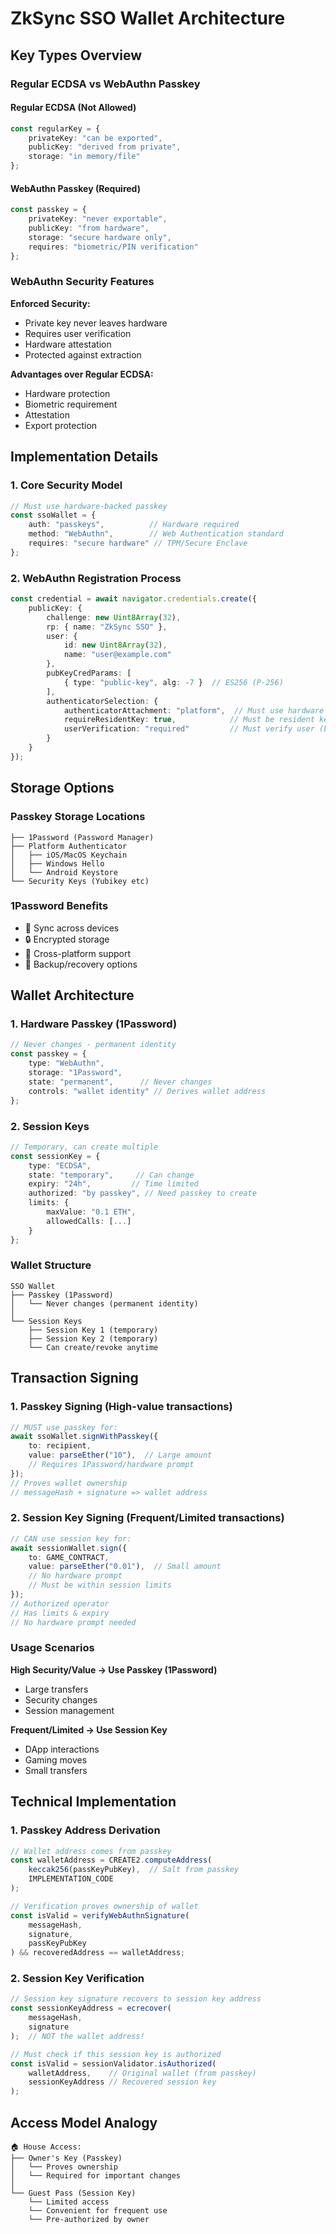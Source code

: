 # ZkSync SSO Wallet Architecture

## Key Types Overview

### Regular ECDSA vs WebAuthn Passkey

#### Regular ECDSA (Not Allowed)
```typescript
const regularKey = {
    privateKey: "can be exported",
    publicKey: "derived from private",
    storage: "in memory/file"
};
```

#### WebAuthn Passkey (Required)
```typescript
const passkey = {
    privateKey: "never exportable",
    publicKey: "from hardware",
    storage: "secure hardware only",
    requires: "biometric/PIN verification"
};
```

### WebAuthn Security Features

**Enforced Security:**
- Private key never leaves hardware
- Requires user verification
- Hardware attestation
- Protected against extraction

**Advantages over Regular ECDSA:**
- Hardware protection
- Biometric requirement
- Attestation
- Export protection

## Implementation Details

### 1. Core Security Model

```typescript
// Must use hardware-backed passkey
const ssoWallet = {
    auth: "passkeys",          // Hardware required
    method: "WebAuthn",        // Web Authentication standard
    requires: "secure hardware" // TPM/Secure Enclave
};
```

### 2. WebAuthn Registration Process

```typescript
const credential = await navigator.credentials.create({
    publicKey: {
        challenge: new Uint8Array(32),
        rp: { name: "ZkSync SSO" },
        user: {
            id: new Uint8Array(32),
            name: "user@example.com"
        },
        pubKeyCredParams: [
            { type: "public-key", alg: -7 }  // ES256 (P-256)
        ],
        authenticatorSelection: {
            authenticatorAttachment: "platform",  // Must use hardware
            requireResidentKey: true,            // Must be resident key
            userVerification: "required"         // Must verify user (biometric/PIN)
        }
    }
});
```

## Storage Options

### Passkey Storage Locations

```
├── 1Password (Password Manager)
├── Platform Authenticator
│   ├── iOS/MacOS Keychain
│   ├── Windows Hello
│   └── Android Keystore
└── Security Keys (Yubikey etc)
```

### 1Password Benefits
- 🔄 Sync across devices
- 🔒 Encrypted storage
- 📱 Cross-platform support
- 🔑 Backup/recovery options

## Wallet Architecture

### 1. Hardware Passkey (1Password)

```typescript
// Never changes - permanent identity
const passkey = {
    type: "WebAuthn",
    storage: "1Password",
    state: "permanent",      // Never changes
    controls: "wallet identity" // Derives wallet address
};
```

### 2. Session Keys

```typescript
// Temporary, can create multiple
const sessionKey = {
    type: "ECDSA",
    state: "temporary",     // Can change
    expiry: "24h",         // Time limited
    authorized: "by passkey", // Need passkey to create
    limits: {
        maxValue: "0.1 ETH",
        allowedCalls: [...]
    }
};
```

### Wallet Structure
```
SSO Wallet
├── Passkey (1Password) 
│   └── Never changes (permanent identity)
│
└── Session Keys
    ├── Session Key 1 (temporary)
    ├── Session Key 2 (temporary)
    └── Can create/revoke anytime
```

## Transaction Signing

### 1. Passkey Signing (High-value transactions)

```typescript
// MUST use passkey for:
await ssoWallet.signWithPasskey({
    to: recipient,
    value: parseEther("10"),  // Large amount
    // Requires 1Password/hardware prompt
});
// Proves wallet ownership
// messageHash + signature => wallet address
```

### 2. Session Key Signing (Frequent/Limited transactions)

```typescript
// CAN use session key for:
await sessionWallet.sign({
    to: GAME_CONTRACT,
    value: parseEther("0.01"),  // Small amount
    // No hardware prompt
    // Must be within session limits
});
// Authorized operator
// Has limits & expiry
// No hardware prompt needed
```

### Usage Scenarios

**High Security/Value → Use Passkey (1Password)**
- Large transfers
- Security changes
- Session management

**Frequent/Limited → Use Session Key**
- DApp interactions
- Gaming moves
- Small transfers

## Technical Implementation

### 1. Passkey Address Derivation

```typescript
// Wallet address comes from passkey
const walletAddress = CREATE2.computeAddress(
    keccak256(passKeyPubKey),  // Salt from passkey
    IMPLEMENTATION_CODE
);

// Verification proves ownership of wallet
const isValid = verifyWebAuthnSignature(
    messageHash,
    signature,
    passKeyPubKey
) && recoveredAddress == walletAddress;
```

### 2. Session Key Verification

```typescript
// Session key signature recovers to session key address
const sessionKeyAddress = ecrecover(
    messageHash,
    signature
);  // NOT the wallet address!

// Must check if this session key is authorized
const isValid = sessionValidator.isAuthorized(
    walletAddress,    // Original wallet (from passkey)
    sessionKeyAddress // Recovered session key
);
```

## Access Model Analogy

```
🏠 House Access:
├── Owner's Key (Passkey)
│   └── Proves ownership
│   └── Required for important changes
│
└── Guest Pass (Session Key)
    └── Limited access
    └── Convenient for frequent use
    └── Pre-authorized by owner
```








